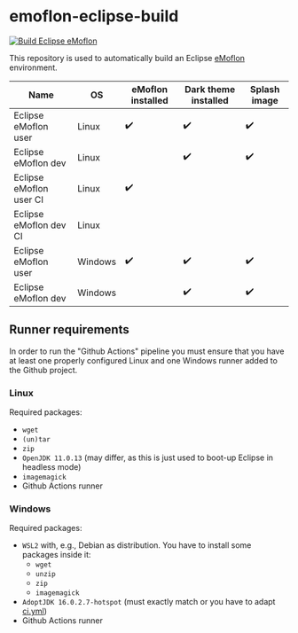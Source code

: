 # emoflon-eclipse-build

[![Build Eclipse eMoflon](https://github.com/maxkratz/emoflon-eclipse-build/actions/workflows/ci.yml/badge.svg?branch=main&event=push)](https://github.com/maxkratz/emoflon-eclipse-build/actions/workflows/ci.yml)

This repository is used to automatically build an Eclipse [eMoflon](https://github.com/eMoflon/emoflon-ibex) environment.

| Name                    | OS      | eMoflon installed  | Dark theme installed | Splash image       |
|-------------------------|---------|--------------------|----------------------|--------------------|
| Eclipse eMoflon user    | Linux   | :heavy_check_mark: | :heavy_check_mark:   | :heavy_check_mark: |
| Eclipse eMoflon dev     | Linux   |                    | :heavy_check_mark:   | :heavy_check_mark: |
| Eclipse eMoflon user CI | Linux   | :heavy_check_mark: |                      |                    |
| Eclipse eMoflon dev CI  | Linux   |                    |                      |                    |
| Eclipse eMoflon user    | Windows | :heavy_check_mark: | :heavy_check_mark:   | :heavy_check_mark: |
| Eclipse eMoflon dev     | Windows |                    | :heavy_check_mark:   | :heavy_check_mark: |


## Runner requirements

In order to run the "Github Actions" pipeline you must ensure that you have at least one properly configured Linux and one Windows runner added to the Github project.

### Linux

Required packages:
* `wget`
* `(un)tar`
* `zip`
* `OpenJDK 11.0.13` (may differ, as this is just used to boot-up Eclipse in headless mode)
* `imagemagick`
* Github Actions runner

### Windows

Required packages:
* `WSL2` with, e.g., Debian as distribution. You have to install some packages inside it:
    * `wget`
    * `unzip`
    * `zip`
    * `imagemagick`
* `AdoptJDK 16.0.2.7-hotspot` (must exactly match or you have to adapt [ci.yml](.github/workflows/ci.yml))
* Github Actions runner
